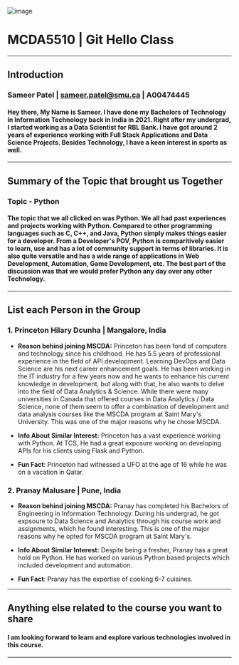 ![image](https://github.com/A00474445/A00474445_MCDA5510/assets/144371607/654b35a6-661c-456b-8933-2552bdfa4c68)




# MCDA5510 | Git Hello Class
------------------------------------------------------------------------------------------
## Introduction
### Sameer Patel | sameer.patel@smu.ca | A00474445
#### Hey there, My Name is Sameer. I have done my Bachelors of Technology in Information Technology back in India in 2021. Right after my undergrad, I started working as a Data Scientist for RBL Bank. I have got around 2 years of experience working with Full Stack Applications and Data Science Projects. Besides Technology, I have a keen interest in sports as well.
------------------------------------------------------------------------------------------
## Summary of the Topic that brought us Together
### Topic - Python
#### The topic that we all clicked on was Python. We all had past experiences and projects working with Python. Compared to other programming languages such as C, C++, and Java, Python simply makes things easier for a developer. From a Developer's POV, Python is comparitively easier to learn, use and has a lot of community support in terms of libraries. It is also quite versatile and has a wide range of applications in Web Development, Automation, Game Development, etc. The best part of the discussion was that we would prefer Python any day over any other Technology.
------------------------------------------------------------------------------------------
## List each Person in the Group

### 1. Princeton Hilary Dcunha | Mangalore, India
* **Reason behind joining MSCDA:** Princeton has been fond of computers and technology since his childhood. He has 5.5 years of professional experience in the field of API development. Learning DevOps and Data Science are his next career enhancement goals. He has been working in the IT industry for a few years now and he wants to enhance his current knowledge in development, but along with that, he also wants to delve into the field of Data Analytics & Science. While there were many universities in Canada that offered courses in Data Analytics / Data Science, none of them seem to offer a combination of development and data analysis courses like the MSCDA program at Saint Mary's University. This was one of the major reasons why he chose MSCDA.

*  **Info About Similar Interest:** Princeton has a vast experience working with Python. At TCS, He had a great exposure working on developing APIs for his clients using Flask and Python. 

* **Fun Fact**: Princeton had witnessed a UFO at the age of 16 while he was on a vacation in Qatar.

### 2. Pranay Malusare | Pune, India
* **Reason behind joining MSCDA:** Pranay has completed his Bachelors of Engineering in Information Technology. During his undergrad, he got expsoure to Data Science and Analytics through his course work and assignments, which he found interesting. This is one of the major reasons why he opted for MSCDA program at Saint Mary's.

* **Info About Similar Interest:** Despite being a fresher, Pranay has a great hold on Python. He has worked on various Python based projects which included development and automation.

* **Fun Fact**: Pranay has the expertise of cooking 6-7 cuisines. 
------------------------------------------------------------------------------------------
## Anything else related to the course you want to share
#### I am looking forward to learn and explore various technologies involved in this course. 
------------------------------------------------------------------------------------------
